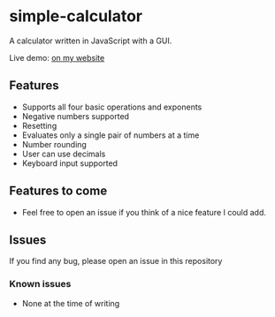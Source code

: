 # simple-calculator
A calculator written in JavaScript with a GUI.

Live demo: [on my website](https://bussun.dev/projects/simple-calculator)
## Features
 - Supports all four basic operations and exponents
 - Negative numbers supported
 - Resetting
 - Evaluates only a single pair of numbers at a time
 - Number rounding 
 - User can use decimals
 - Keyboard input supported

## Features to come
 - Feel free to open an issue if you think of a nice feature I could add.

## Issues
 If you find any bug, please open an issue in this repository
 
### Known issues
 - None at the time of writing
